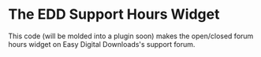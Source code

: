 The EDD Support Hours Widget
========================

This code (will be molded into a plugin soon) makes
the open/closed forum hours widget on Easy Digital Downloads's
support forum.


